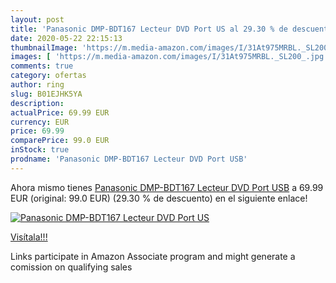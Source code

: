 ```yaml
---
layout: post
title: 'Panasonic DMP-BDT167 Lecteur DVD Port US al 29.30 % de descuento'
date: 2020-05-22 22:15:13
thumbnailImage: 'https://m.media-amazon.com/images/I/31At975MRBL._SL200_.jpg'
images: [ 'https://m.media-amazon.com/images/I/31At975MRBL._SL200_.jpg' ]
comments: true
category: ofertas
author: ring
slug: B01EJHK5YA
description:
actualPrice: 69.99 EUR
currency: EUR
price: 69.99
comparePrice: 99.0 EUR
inStock: true
prodname: 'Panasonic DMP-BDT167 Lecteur DVD Port USB'
---
```


Ahora mismo tienes [Panasonic DMP-BDT167 Lecteur DVD Port USB](https://www.amazon.fr/dp/B01EJHK5YA/?tag=tolees0d-21) a 69.99 EUR (original: 99.0 EUR) (29.30 %  de descuento) en el siguiente enlace!

[![Panasonic DMP-BDT167 Lecteur DVD Port US](https://m.media-amazon.com/images/I/31At975MRBL._SL200_.jpg)](https://www.amazon.fr/dp/B01EJHK5YA/?tag=tolees0d-21)

[Visítala!!!](https://www.amazon.fr/dp/B01EJHK5YA/?tag=tolees0d-21)

Links participate in Amazon Associate program and might generate a comission on qualifying sales
